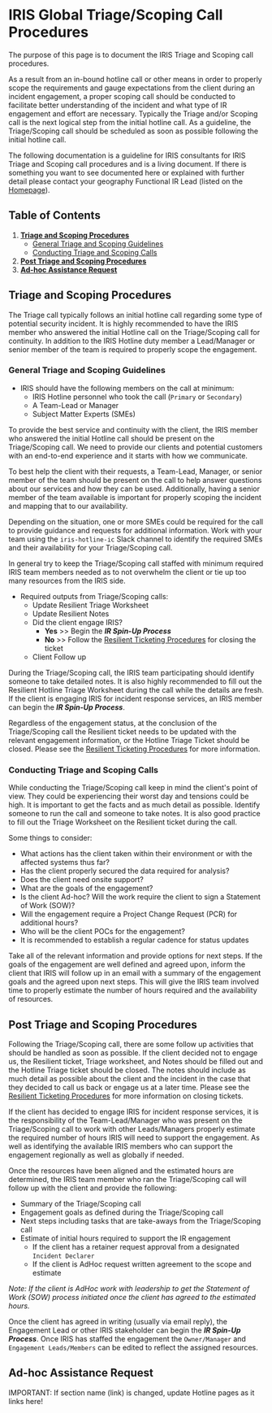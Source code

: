 

# IRIS Global Triage/Scoping Call Procedures

The purpose of this page is to document the IRIS Triage and Scoping call procedures.

As a result from an in-bound hotline call or other means in order to properly scope the requirements and gauge expectations from the client during an incident engagement, a proper scoping call should be conducted to facilitate better understanding of the incident and what type of IR engagement and effort are necessary. Typically the Triage and/or Scoping call is the next logical step from the initial hotline call. As a guideline, the Triage/Scoping call should be scheduled as soon as possible following the initial hotline call.

The following documentation is a guideline for IRIS consultants for IRIS Triage and Scoping call procedures and is a living document. If there is something you want to see documented here or explained with further detail please contact your geography Functional IR Lead (listed on the [Homepage](https://github.ibm.com/IRIS-NA/DFIR-wiki/blob/master/Home.md)).

## Table of Contents

 1. [**Triage and Scoping Procedures**](#triage-and-scoping-procedures)
	 - [General Triage and Scoping Guidelines](#general-triage-and-scoping-guidelines)
	 - [Conducting Triage and Scoping Calls](#conducting-triage-and-scoping-calls)    
 2. [**Post Triage and Scoping Procedures**](#post-triage-and-scoping-procedures) 
 3. [**Ad-hoc Assistance Request**](#Ad-hoc-Assistance-Request)

## Triage and Scoping Procedures
The Triage call typically follows an initial hotline call regarding some type of potential security incident. It is highly recommended to have the IRIS member who answered the initial Hotline call on the Triage/Scoping call for continuity. In addition to the IRIS Hotline duty member a Lead/Manager or senior member of the team is required to properly scope the engagement. 

### General Triage and Scoping Guidelines

 - IRIS should have the following members on the call at minimum:
	 - IRIS Hotline personnel who took the call (`Primary` or `Secondary`)
	 - A Team-Lead or Manager 
	 - Subject Matter Experts (SMEs) 

To provide the best service and continuity with the client, the IRIS member who answered the initial Hotline call should be present on the Triage/Scoping call. We need to provide our clients and potential customers with an end-to-end experience and it starts with how we communicate.

To best help the client with their requests, a Team-Lead, Manager, or senior member of the team should be present on the call to help answer questions about our services and how they can be used. Additionally, having a senior member of the team available is important for properly scoping the incident and mapping that to our availability.

Depending on the situation, one or more SMEs could be required for the call to provide guidance and requests for additional information. Work with your team using the `iris-hotline-ic` Slack channel to identify the required SMEs and their availability for your Triage/Scoping call.

In general try to keep the Triage/Scoping call staffed with minimum required IRIS team members needed as to not overwhelm the client or tie up too many resources from the IRIS side. 

 - Required outputs from Triage/Scoping calls:
	 - Update Resilient Triage Worksheet
	 - Update Resilient Notes
	 - Did the client engage IRIS?
		- **Yes**	>> Begin the ***IR Spin-Up Process***
		- **No**	>> Follow the [Resilient Ticketing Procedures](https://github.ibm.com/IRIS-NA/DFIR-wiki/wiki/IRIS-Resilient) for closing the ticket
	- Client Follow up
	
During the Triage/Scoping call, the IRIS team participating should identify someone to take detailed notes. It is also highly recommended to fill out the Resilient Hotline Triage Worksheet during the call while the details are fresh. If the client is engaging IRIS for incident response services, an IRIS member can begin the ***IR Spin-Up Process***. 

Regardless of the engagement status, at the conclusion of the Triage/Scoping call the Resilient ticket needs to be updated with the relevant engagement information, or the Hotline Triage Ticket should be closed. Please see the [Resilient Ticketing Procedures](https://github.ibm.com/IRIS-NA/DFIR-wiki/wiki/IRIS-Resilient) for more information.

### Conducting Triage and Scoping Calls
While conducting the Triage/Scoping call keep in mind the client's point of view. They could be experiencing their worst day and tensions could be high. It is important to get the facts and as much detail as possible. Identify someone to run the call and someone to take notes. It is also good practice to fill out the Triage Worksheet on the Resilient ticket during the call. 

Some things to consider:

 - What actions has the client taken within their environment or with the affected systems thus far?
 - Has the client properly secured the data required for analysis?
 - Does the client need onsite support?
 - What are the goals of the engagement?
 - Is the client Ad-hoc? Will the work require the client to sign a Statement of Work (SOW)?
 - Will the engagement require a Project Change Request (PCR) for additional hours?
 - Who will be the client POCs for the engagement?
 - It is recommended to establish a regular cadence for status updates

Take all of the relevant information and provide options for next steps. If the goals of the engagement are well defined and agreed upon, inform the client that IRIS will follow up in an email with a summary of the engagement goals and the agreed upon next steps. This will give the IRIS team involved time to properly estimate the number of hours required and the availability of resources. 

## Post Triage and Scoping Procedures
Following the Triage/Scoping call, there are some follow up activities that should be handled as soon as possible. If the client decided not to engage us, the Resilient ticket, Triage worksheet, and Notes should be filled out and the Hotline Triage ticket should be closed. The notes should include as much detail as possible about the client and the incident in the case that they decided to call us back or engage us at a later time. Please see the [Resilient Ticketing Procedures](https://github.ibm.com/IRIS-NA/DFIR-wiki/wiki/IRIS-Resilient) for more information on closing tickets.

If the client has decided to engage IRIS for incident response services, it is the responsibility of the Team-Lead/Manager who was present on the Triage/Scoping call to work with other Leads/Managers  properly estimate the required number of hours IRIS will need to support the engagement. As well as identifying the available IRIS members who can support the engagement regionally as well as globally if needed.

Once the resources have been aligned and the estimated hours are determined, the IRIS team member who ran the Triage/Scoping call will follow up with the client and provide the following:

 - Summary of the Triage/Scoping call
 - Engagement goals as defined during the Triage/Scoping call
 - Next steps including tasks that are take-aways from the Triage/Scoping call
 - Estimate of initial hours required to support the IR engagement
	 - If the client has a retainer request approval from a designated `Incident Declarer`
	 - If the client is AdHoc request written agreement to the scope and estimate

*Note: If the client is AdHoc work with leadership to get the Statement of Work (SOW) process initiated once the client has agreed to the estimated hours.*

Once the client has agreed in writing (usually via email reply), the Engagement Lead or other IRIS stakeholder can begin the ***IR Spin-Up Process***. Once IRIS has staffed the engagement the `Owner/Manager` and `Engagement Leads/Members` can be edited to reflect the assigned resources.

## Ad-hoc Assistance Request
IMPORTANT: If section name (link) is changed, update Hotline pages as it links here!
